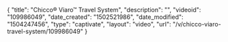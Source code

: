 {
    "title": "Chicco&reg; Viaro&trade; Travel System",
    "description": "",
    "videoid": "109986049",
    "date_created": "1502521986",
    "date_modified": "1504247456",
    "type": "captivate",
    "layout": "video",
    "url": "\/v\/chicco-viaro-travel-system\/109986049"
}